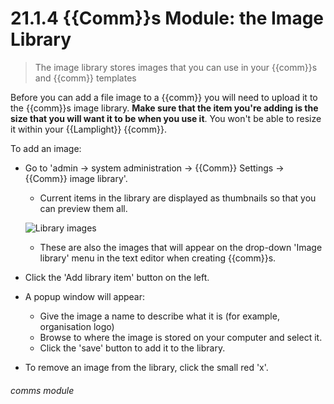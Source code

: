 # 21.1.4 {{Comm}}s Module: the Image Library

> The image library stores images that you can use in your {{comm}}s and {{comm}} templates



Before you can add a file image to a {{comm}} you will need to upload it to the {{comm}}s image library. **Make sure that the item you're adding is the size that you will want it to be when you use it**. You won't be able to resize it within your {{Lamplight}} {{comm}}.

To add an image:

- Go to 'admin -> system administration -> {{Comm}} Settings -> {{Comm}} image library'.
   - Current items in the library are displayed as thumbnails so that you can preview them all. 

   ![Library images](157a.png)

   - These are also the images that will appear on the drop-down 'Image library' menu in the text editor when creating {{comm}}s.
- Click the 'Add library item' button on the left. 
- A popup window will appear: 
   - Give the image a name to describe what it is  (for example, organisation logo)
   - Browse to where the image is stored on your computer and select it.  
   - Click the 'save' button to add it to the library.
- To remove an image from the library, click the small red 'x'. 


###### comms module

